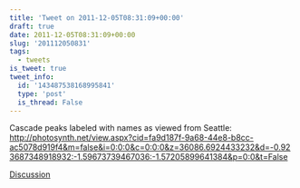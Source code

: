 ```yaml
---
title: 'Tweet on 2011-12-05T08:31:09+00:00'
draft: true
date: 2011-12-05T08:31:09+00:00
slug: '201112050831'
tags:
  - tweets
is_tweet: true
tweet_info:
  id: '143487538168995841'
  type: 'post'
  is_thread: False
---
```




Cascade peaks labeled with names as viewed from Seattle: <http://photosynth.net/view.aspx?cid=fa9d187f-9a68-44e8-b8cc-ac5078d919f4&m=false&i=0:0:0&c=0:0:0&z=36086.6924433232&d=-0.923687348918932:-1.59673739467036:-1.57205899641384&p=0:0&t=False>

[Discussion](https://x.com/sytelus/status/143487538168995841)
